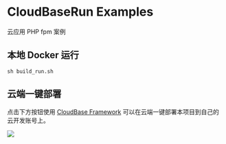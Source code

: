 # CloudBaseRun Examples

云应用 PHP fpm 案例

## 本地 Docker 运行

```
sh build_run.sh
```

## 云端一键部署

点击下方按钮使用 [CloudBase Framework](https://github.com/TencentCloudBase/cloudbase-framework) 可以在云端一键部署本项目到自己的云开发账号上。

[![](https://main.qcloudimg.com/raw/67f5a389f1ac6f3b4d04c7256438e44f.svg)](https://console.cloud.tencent.com/tcb/env/index?action=CreateAndDeployCloudBaseProject&appUrl=https%3A%2F%2Fgithub.com%2FTencentCloudBase%2FCloudbase-Examples&workDir=cloudbaserun%2Fphp&appName=php-fpm)

